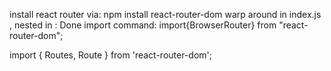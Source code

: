 install react router via:
npm install react-router-dom
warp around <App/> in index.js , nested in <BrowserRouter></BrowserRouter>:
Done
<BrowserRouter></BrowserRouter> import command:
import{BrowserRouter} from "react-router-dom";


import { Routes, Route } from 'react-router-dom';

